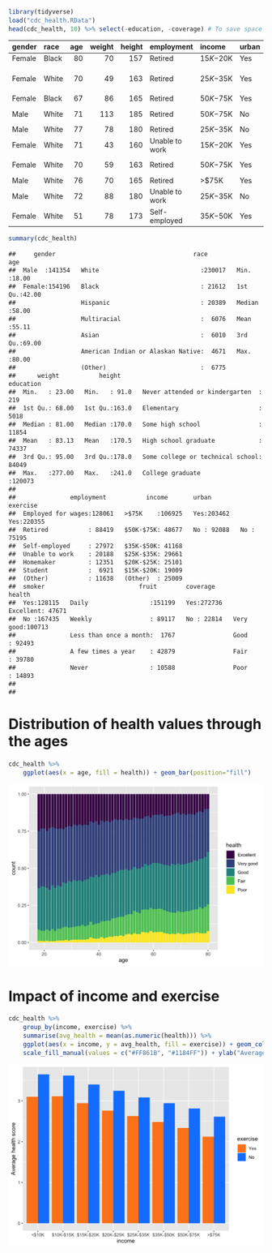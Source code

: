``` r
library(tidyverse)
load("cdc_health.RData")
head(cdc_health, 10) %>% select(-education, -coverage) # To save space
```

<div class="kable-table">

| gender | race  | age | weight | height | employment     | income    | urban | exercise | smoker | fruit              | health    |
| :----- | :---- | --: | -----: | -----: | :------------- | :-------- | :---- | :------- | :----- | :----------------- | :-------- |
| Female | Black |  80 |     70 |    157 | Retired        | $15K-$20K | Yes   | No       | Yes    | Daily              | Good      |
| Female | White |  70 |     49 |    163 | Retired        | $25K-$35K | Yes   | Yes      | No     | A few times a year | Fair      |
| Female | Black |  67 |     86 |    165 | Retired        | $50K-$75K | Yes   | Yes      | No     | Daily              | Good      |
| Male   | White |  71 |    113 |    185 | Retired        | $50K-$75K | No    | Yes      | Yes    | Daily              | Very good |
| Male   | White |  77 |     78 |    180 | Retired        | $25K-$35K | No    | Yes      | Yes    | Daily              | Good      |
| Female | White |  71 |     43 |    160 | Unable to work | $15K-$20K | Yes   | No       | Yes    | Weekly             | Poor      |
| Female | White |  70 |     59 |    163 | Retired        | $50K-$75K | Yes   | Yes      | Yes    | Daily              | Very good |
| Male   | White |  76 |     70 |    165 | Retired        | \>$75K    | Yes   | Yes      | Yes    | Weekly             | Excellent |
| Male   | White |  72 |     88 |    180 | Unable to work | $25K-$35K | No    | Yes      | No     | Daily              | Fair      |
| Female | White |  51 |     78 |    173 | Self-employed  | $35K-$50K | Yes   | Yes      | No     | Daily              | Excellent |

</div>

``` r
summary(cdc_health)
```

    ##     gender                                      race             age       
    ##  Male  :141354   White                            :230017   Min.   :18.00  
    ##  Female:154196   Black                            : 21612   1st Qu.:42.00  
    ##                  Hispanic                         : 20389   Median :58.00  
    ##                  Multiracial                      :  6076   Mean   :55.11  
    ##                  Asian                            :  6010   3rd Qu.:69.00  
    ##                  American Indian or Alaskan Native:  4671   Max.   :80.00  
    ##                  (Other)                          :  6775                  
    ##      weight           height                                 education     
    ##  Min.   : 23.00   Min.   : 91.0   Never attended or kindergarten  :   219  
    ##  1st Qu.: 68.00   1st Qu.:163.0   Elementary                      :  5018  
    ##  Median : 81.00   Median :170.0   Some high school                : 11854  
    ##  Mean   : 83.13   Mean   :170.5   High school graduate            : 74337  
    ##  3rd Qu.: 95.00   3rd Qu.:178.0   Some college or technical school: 84049  
    ##  Max.   :277.00   Max.   :241.0   College graduate                :120073  
    ##                                                                            
    ##               employment           income       urban        exercise    
    ##  Employed for wages:128061   >$75K    :106925   Yes:203462   Yes:220355  
    ##  Retired           : 88419   $50K-$75K: 48677   No : 92088   No : 75195  
    ##  Self-employed     : 27972   $35K-$50K: 41168                            
    ##  Unable to work    : 20188   $25K-$35K: 29661                            
    ##  Homemaker         : 12351   $20K-$25K: 25101                            
    ##  Student           :  6921   $15K-$20K: 19009                            
    ##  (Other)           : 11638   (Other)  : 25009                            
    ##  smoker                          fruit        coverage           health      
    ##  Yes:128115   Daily                 :151199   Yes:272736   Excellent: 47671  
    ##  No :167435   Weekly                : 89117   No : 22814   Very good:100713  
    ##               Less than once a month:  1767                Good     : 92493  
    ##               A few times a year    : 42879                Fair     : 39780  
    ##               Never                 : 10588                Poor     : 14893  
    ##                                                                              
    ## 

# Distribution of health values through the ages

``` r
cdc_health %>%
    ggplot(aes(x = age, fill = health)) + geom_bar(position="fill")
```

![](cdc_md_files/figure-gfm/unnamed-chunk-2-1.png)<!-- -->

# Impact of income and exercise

``` r
cdc_health %>%
    group_by(income, exercise) %>%
    summarise(avg_health = mean(as.numeric(health))) %>%
    ggplot(aes(x = income, y = avg_health, fill = exercise)) + geom_col(position = "dodge") +
    scale_fill_manual(values = c("#FF861B", "#1184FF")) + ylab("Average health score")
```

![](cdc_md_files/figure-gfm/unnamed-chunk-3-1.png)<!-- -->
